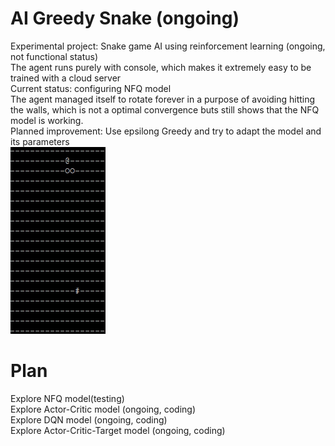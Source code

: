 # AI Greedy Snake (ongoing)
Experimental project: Snake game AI using reinforcement learning (ongoing, not functional status)\
The agent runs purely with console, which makes it extremely easy to be trained with a cloud server\
Current status: configuring NFQ model\
The agent managed itself to rotate forever in a purpose of avoiding hitting the walls, which is not a optimal convergence buts still shows that the NFQ model is working.\
Planned improvement: Use epsilong Greedy and try to adapt the model and its parameters\
![](https://github.com/zysoong/ai-greedy-snake/blob/master/images/nfq_1.gif?raw=true)

# Plan
Explore NFQ model(testing)\
Explore Actor-Critic model (ongoing, coding)\
Explore DQN model (ongoing, coding)\
Explore Actor-Critic-Target model (ongoing, coding)

